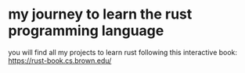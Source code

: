 # my journey to learn the rust programming language

you will find all my projects to learn rust following this interactive book: https://rust-book.cs.brown.edu/
